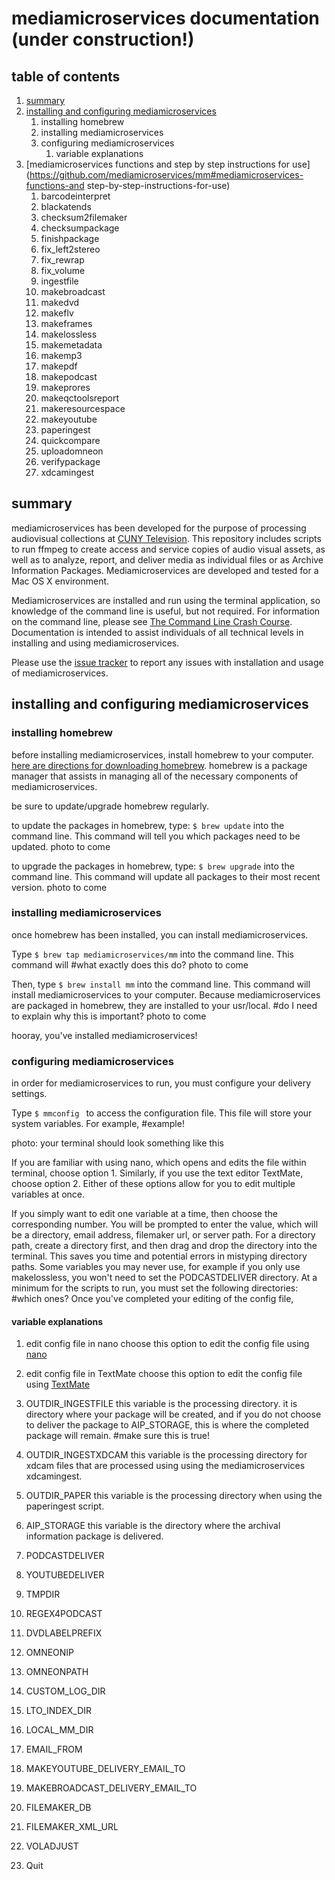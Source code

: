 mediamicroservices documentation (under construction!)
==================

table of contents
-------------------

1. [summary](https://github.com/mediamicroservices/mm#summary)
2. [installing and configuring mediamicroservices](https://github.com/mediamicroservices/mm#installing-and-configuring-mediamicroservices)
    1. installing homebrew
    2. installing mediamicroservices
    3. configuring mediamicroservices
        1. variable explanations
3. [mediamicroservices functions and step by step instructions for use](https://github.com/mediamicroservices/mm#mediamicroservices-functions-and step-by-step-instructions-for-use)
    1. barcodeinterpret
    2. blackatends
    3. checksum2filemaker
    4. checksumpackage
    5. finishpackage
    6. fix_left2stereo
    7. fix_rewrap
    8. fix_volume
    9. ingestfile
    10. makebroadcast
    11. makedvd
    12. makeflv
    13. makeframes
    14. makelossless
    15. makemetadata
    16. makemp3
    17. makepdf
    18. makepodcast
    19. makeprores
    20. makeqctoolsreport
    21. makeresourcespace
    22. makeyoutube
    23. paperingest
    24. quickcompare
    25. uploadomneon
    26. verifypackage
    27. xdcamingest

## summary ##

mediamicroservices has been developed for the purpose of processing audiovisual collections at [CUNY Television](http://cuny.tv). This repository includes scripts to run ffmpeg to create access and service copies of audio visual assets, as well as to analyze, report, and deliver media as individual files or as Archive Information Packages. Mediamicroservices are developed and tested for a Mac OS X environment. 

Mediamicroservices are installed and run using the terminal application, so knowledge of the command line is useful, but not required. For information on the command line, please see [The Command Line Crash Course](http://cli.learncodethehardway.org/book/). Documentation is intended to assist individuals of all technical levels in installing and using mediamicroservices. 

Please use the [issue tracker](https://github.com/mediamicroservices/mm/issues) to report any issues with installation and usage of mediamicroservices. 

## installing and configuring mediamicroservices ##

### installing homebrew ###
before installing mediamicroservices, install homebrew to your computer. [here are directions for downloading homebrew](http://brew.sh/).
homebrew is a package manager that assists in managing all of the necessary components of mediamicroservices. 

be sure to update/upgrade homebrew regularly. 

to update the packages in homebrew, type: `$ brew update` into the command line. This command will tell you which packages need to be updated.
photo to come 

to upgrade the packages in homebrew, type: `$ brew upgrade` into the command line. This command will update all packages to their most recent version.
photo to come 

### installing mediamicroservices ###
once homebrew has been installed, you can install mediamicroservices. 

Type `$ brew tap mediamicroservices/mm` into the command line. This command will #what exactly does this do?
photo to come

Then, type `$ brew install mm` into the command line. This command will install mediamicroservices to your computer. Because mediamicroservices are packaged in homebrew, they are installed to your usr/local. #do I need to explain why this is important?
photo to come

hooray, you've installed mediamicroservices! 

### configuring mediamicroservices ###
in order for mediamicroservices to run, you must configure your delivery settings. 

Type `$ mmconfig ` to access the configuration file. This file will store your system variables. For example,  #example!

photo: your terminal should look something like this

If you are familiar with using nano, which opens and edits the file within terminal, choose option 1. Similarly, if you use the text editor TextMate, choose option 2. Either of these options allow for you to edit multiple variables at once. 

If you simply want to edit one variable at a time, then choose the corresponding number. You will be prompted to enter the value, which will be a directory, email address, filemaker url, or server path. For a directory path, create a directory first, and then drag and drop the directory into the terminal. This saves you time and potential errors in mistyping directory paths. Some variables you may never use, for example if you only use makelossless, you won't need to set the PODCASTDELIVER directory. At a minimum for the scripts to run, you must set the following directories: #which ones? Once you've completed your editing of the config file, 

#### variable explanations ####

1. edit config file in nano
choose this option to edit the config file using [nano](http://www.nano-editor.org/)

2. edit config file in TextMate 
choose this option to edit the config file using [TextMate](http://macromates.com/)

3. OUTDIR_INGESTFILE
this variable is the processing directory. it is directory where your package will be created, and if you do not choose to deliver the package to AIP_STORAGE, this is where the completed package will remain. #make sure this is true! 
  
4. OUTDIR_INGESTXDCAM
this variable is the processing directory for xdcam files that are processed using using the mediamicroservices xdcamingest. 

5. OUTDIR_PAPER
this variable is the processing directory when using the paperingest script. 

6. AIP_STORAGE
this variable is the directory where the archival information package is delivered. 

7. PODCASTDELIVER
8. YOUTUBEDELIVER
9. TMPDIR
10. REGEX4PODCAST
11. DVDLABELPREFIX
12. OMNEONIP   
13. OMNEONPATH
14. CUSTOM_LOG_DIR
15. LTO_INDEX_DIR
16. LOCAL_MM_DIR
17. EMAIL_FROM
18. MAKEYOUTUBE_DELIVERY_EMAIL_TO
19. MAKEBROADCAST_DELIVERY_EMAIL_TO
20. FILEMAKER_DB
21. FILEMAKER_XML_URL
22. VOLADJUST
23. Quit



























